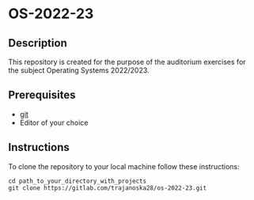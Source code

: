 # OS-2022-23

## Description

This repository is created for the purpose of the auditorium exercises for the subject Operating Systems 2022/2023.

## Prerequisites

 - [git](https://git-scm.com/)
 - Editor of your choice

## Instructions

To clone the repository to your local machine follow these instructions:

```
cd path_to_your_directory_with_projects
git clone https://gitlab.com/trajanoska28/os-2022-23.git
```
